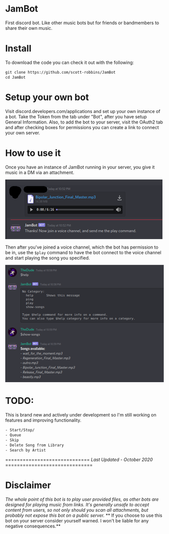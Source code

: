 # JamBot
First discord bot. Like other music bots but for friends or bandmembers to share their own music. 

# Install
To download the code you can check it out with the following:
```
git clone https://github.com/scott-robbins/JamBot
cd JamBot
```
# Setup your own bot 
Visit discord.developers.com/applications and set up your own instance of a bot. Take the Token 
from the tab under "Bot", after you have setup General Information. Also, to add the bot to your
server, visit the OAuth2 tab and after checking boxes for permissions you can create a link to 
connect your own server. 

# How to use it 
Once you have an instance of JamBot running in your server, you give it music in a DM via an attachment.

![upload](https://raw.githubusercontent.com/scott-robbins/JamBot/main/upload.png)

Then after you've joined a voice channel, which the bot has permission to be in, use the ```$play``` command to have the bot connect to the voice channel and start playing the song you specified.

![usage](https://raw.githubusercontent.com/scott-robbins/JamBot/main/usage.png)

# TODO: 
This is brand new and actively under development so I'm still working on features and improving functionality. 

	- Start/Stop/
	- Queue
	- Skip
	- Delete Song from Library
	- Search by Artist

============================= *Last Updated - October 2020* ==============================

# Disclaimer 
*The whole point of this bot is to play user provided files, as other bots are designed for playing music from links. It's generally unsafe to accept content from users, so not only should you scan all attachments, but probably not expose this bot on a public server.*
** If you choose to use this bot on your server consider yourself warned. I won't be liable for any negative consequences.**
